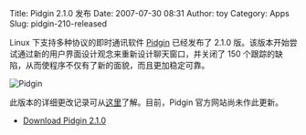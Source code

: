 Title: Pidgin 2.1.0 发布
Date: 2007-07-30 08:31
Author: toy
Category: Apps
Slug: pidgin-210-released

Linux 下支持多种协议的即时通讯软件 [Pidgin](http://pidgin.im/)
已经发布了 2.1.0
版。该版本开始尝试通过新的用户界面设计观念来重新设计聊天窗口，并关闭了
150 个跟踪的缺陷，从而使程序不仅有了新的面貌，而且更加稳定可靠。

![Pidgin](http://i.linuxtoy.org/i/logo/pidgin.png)

此版本的详细更改记录可从[这里](http://sourceforge.net/project/shownotes.php?group_id=235&release_id=528380)了解。目前，Pidgin
官方网站尚未作此更新。

- [Download Pidgin
2.1.0](http://sourceforge.net/project/showfiles.php?group_id=235)
